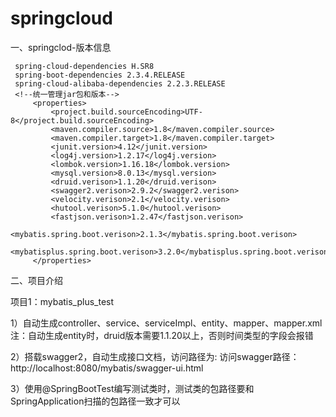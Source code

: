 # springcloud
一、springclod-版本信息

     spring-cloud-dependencies H.SR8
     spring-boot-dependencies 2.3.4.RELEASE
     spring-cloud-alibaba-dependencies 2.2.3.RELEASE
     <!--统一管理jar包和版本-->
         <properties>
             <project.build.sourceEncoding>UTF-8</project.build.sourceEncoding>
             <maven.compiler.source>1.8</maven.compiler.source>
             <maven.compiler.target>1.8</maven.compiler.target>
             <junit.version>4.12</junit.version>
             <log4j.version>1.2.17</log4j.version>
             <lombok.version>1.16.18</lombok.version>
             <mysql.version>8.0.13</mysql.version>
             <druid.verison>1.1.20</druid.verison>
             <swagger2.verison>2.9.2</swagger2.verison>
             <velocity.verison>2.1</velocity.verison>
             <hutool.verison>5.1.0</hutool.verison>
             <fastjson.verison>1.2.47</fastjson.verison>
             <mybatis.spring.boot.verison>2.1.3</mybatis.spring.boot.verison>
             <mybatisplus.spring.boot.verison>3.2.0</mybatisplus.spring.boot.verison>
         </properties>
     
二、项目介绍

项目1：mybatis_plus_test

1）自动生成controller、service、serviceImpl、entity、mapper、mapper.xml
注：自动生成entity时，druid版本需要1.1.20以上，否则时间类型的字段会报错

2）搭载swagger2，自动生成接口文档，访问路径为: 访问swagger路径：http://localhost:8080/mybatis/swagger-ui.html

3）使用@SpringBootTest编写测试类时，测试类的包路径要和SpringApplication扫描的包路径一致才可以

